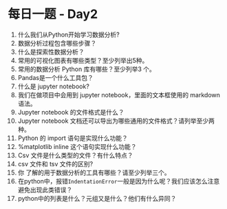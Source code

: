 # 每日一题 - Day2

1. 什么我们从Python开始学习数据分析?
2. 数据分析过程包含哪些步骤？
3. 什么是探索性数据分析？
4. 常用的可视化图表有哪些类型？至少列举出5种。
5. 常用的数据分析 Python 库有哪些？至少列举3 个。
6. Pandas是一个什么工具包？
7. 什么是 jupyter notebook?
8. 我们在做项目中会用到 jupyter notebook，里面的文本框使用的 markdown 语法。
9. Jupyter notebook 的文件格式是什么？
10. Jupyter notebook 文档还可以导出为哪些通用的文件格式？请列举至少两种。
11. Python 的 import 语句是实现什么功能？
12. %matplotlib inline 这个语句实现什么功能？
13. Csv 文件是什么类型的文件？有什么特点？
14. csv 文件和 tsv 文件的区别?
15. 你 了解的用于数据分析的工具有哪些？请至少列举三个。
16. 在python中，报错`IndentationError`一般是因为什么呢？我们应该怎么注意避免出现此类错误？
17. python中的列表是什么？元组又是什么？他们有什么异同？